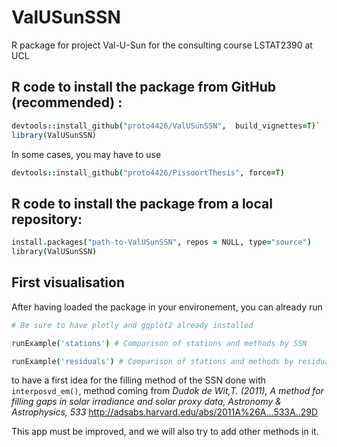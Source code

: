 # ValUSunSSN
R package for project Val-U-Sun for the consulting course LSTAT2390 at UCL

## R code to install the package from GitHub (recommended) : 
```coffee
devtools::install_github("proto4426/ValUSunSSN",  build_vignettes=T)`
library(ValUSunSSN)
```

In some cases, you may have to use 
```coffee
devtools::install_github("proto4426/PissoortThesis", force=T)
```

## R code to install the package from a local repository:
```coffee
install.packages("path-to-ValUSunSSN", repos = NULL, type="source")
library(ValUSunSSN)
```


## First visualisation 

After having loaded the package in your environement, you can already run

```coffee
# Be sure to have plotly and ggplot2 already installed

runExample('stations') # Comparison of stations and methods by SSN

runExample('residuals') # Comparison of stations and methods by residuals
```

to have a first idea for the filling method of the SSN done with `interposvd_em()`, method coming from 
*Dudok de Wit,T. (2011), A method for filling gaps in solar irradiance and solar proxy data, Astronomy & Astrophysics, 533*
http://adsabs.harvard.edu/abs/2011A%26A...533A..29D

This app must be improved, and we will also try to add other methods in it. 
